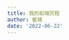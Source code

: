 ```yaml
---
title: 我的前端历程 
author: 崔城
date: '2022-06-22'
---
```


<ClientOnly>
  <steps/>
</ClientOnly>
<Vssue title="steps" />